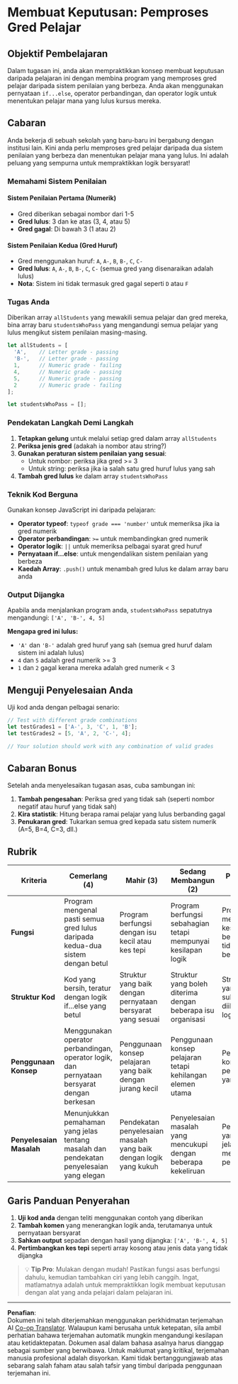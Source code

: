 <!--
CO_OP_TRANSLATOR_METADATA:
{
  "original_hash": "ffe366b2d1f037b99fbadbe1dc81083d",
  "translation_date": "2025-10-24T14:22:35+00:00",
  "source_file": "2-js-basics/3-making-decisions/assignment.md",
  "language_code": "ms"
}
-->
# Membuat Keputusan: Pemproses Gred Pelajar

## Objektif Pembelajaran

Dalam tugasan ini, anda akan mempraktikkan konsep membuat keputusan daripada pelajaran ini dengan membina program yang memproses gred pelajar daripada sistem penilaian yang berbeza. Anda akan menggunakan pernyataan `if...else`, operator perbandingan, dan operator logik untuk menentukan pelajar mana yang lulus kursus mereka.

## Cabaran

Anda bekerja di sebuah sekolah yang baru-baru ini bergabung dengan institusi lain. Kini anda perlu memproses gred pelajar daripada dua sistem penilaian yang berbeza dan menentukan pelajar mana yang lulus. Ini adalah peluang yang sempurna untuk mempraktikkan logik bersyarat!

### Memahami Sistem Penilaian

#### Sistem Penilaian Pertama (Numerik)
- Gred diberikan sebagai nombor dari 1-5
- **Gred lulus**: 3 dan ke atas (3, 4, atau 5)
- **Gred gagal**: Di bawah 3 (1 atau 2)

#### Sistem Penilaian Kedua (Gred Huruf)
- Gred menggunakan huruf: `A`, `A-`, `B`, `B-`, `C`, `C-`
- **Gred lulus**: `A`, `A-`, `B`, `B-`, `C`, `C-` (semua gred yang disenaraikan adalah lulus)
- **Nota**: Sistem ini tidak termasuk gred gagal seperti `D` atau `F`

### Tugas Anda

Diberikan array `allStudents` yang mewakili semua pelajar dan gred mereka, bina array baru `studentsWhoPass` yang mengandungi semua pelajar yang lulus mengikut sistem penilaian masing-masing.

```javascript
let allStudents = [
  'A',    // Letter grade - passing
  'B-',   // Letter grade - passing  
  1,      // Numeric grade - failing
  4,      // Numeric grade - passing
  5,      // Numeric grade - passing
  2       // Numeric grade - failing
];

let studentsWhoPass = [];
```

### Pendekatan Langkah Demi Langkah

1. **Tetapkan gelung** untuk melalui setiap gred dalam array `allStudents`
2. **Periksa jenis gred** (adakah ia nombor atau string?)
3. **Gunakan peraturan sistem penilaian yang sesuai**:
   - Untuk nombor: periksa jika gred >= 3
   - Untuk string: periksa jika ia salah satu gred huruf lulus yang sah
4. **Tambah gred lulus** ke dalam array `studentsWhoPass`

### Teknik Kod Berguna

Gunakan konsep JavaScript ini daripada pelajaran:

- **Operator typeof**: `typeof grade === 'number'` untuk memeriksa jika ia gred numerik
- **Operator perbandingan**: `>=` untuk membandingkan gred numerik
- **Operator logik**: `||` untuk memeriksa pelbagai syarat gred huruf
- **Pernyataan if...else**: untuk mengendalikan sistem penilaian yang berbeza
- **Kaedah Array**: `.push()` untuk menambah gred lulus ke dalam array baru anda

### Output Dijangka

Apabila anda menjalankan program anda, `studentsWhoPass` sepatutnya mengandungi: `['A', 'B-', 4, 5]`

**Mengapa gred ini lulus:**
- `'A'` dan `'B-'` adalah gred huruf yang sah (semua gred huruf dalam sistem ini adalah lulus)
- `4` dan `5` adalah gred numerik >= 3
- `1` dan `2` gagal kerana mereka adalah gred numerik < 3

## Menguji Penyelesaian Anda

Uji kod anda dengan pelbagai senario:

```javascript
// Test with different grade combinations
let testGrades1 = ['A-', 3, 'C', 1, 'B'];
let testGrades2 = [5, 'A', 2, 'C-', 4];

// Your solution should work with any combination of valid grades
```

## Cabaran Bonus

Setelah anda menyelesaikan tugasan asas, cuba sambungan ini:

1. **Tambah pengesahan**: Periksa gred yang tidak sah (seperti nombor negatif atau huruf yang tidak sah)
2. **Kira statistik**: Hitung berapa ramai pelajar yang lulus berbanding gagal
3. **Penukaran gred**: Tukarkan semua gred kepada satu sistem numerik (A=5, B=4, C=3, dll.)

## Rubrik

| Kriteria | Cemerlang (4) | Mahir (3) | Sedang Membangun (2) | Permulaan (1) |
|----------|---------------|-----------|-----------------------|---------------|
| **Fungsi** | Program mengenal pasti semua gred lulus daripada kedua-dua sistem dengan betul | Program berfungsi dengan isu kecil atau kes tepi | Program berfungsi sebahagian tetapi mempunyai kesilapan logik | Program mempunyai kesilapan besar atau tidak berjalan |
| **Struktur Kod** | Kod yang bersih, teratur dengan logik if...else yang betul | Struktur yang baik dengan pernyataan bersyarat yang sesuai | Struktur yang boleh diterima dengan beberapa isu organisasi | Struktur yang lemah, sukar untuk diikuti logiknya |
| **Penggunaan Konsep** | Menggunakan operator perbandingan, operator logik, dan pernyataan bersyarat dengan berkesan | Penggunaan konsep pelajaran yang baik dengan jurang kecil | Penggunaan konsep pelajaran tetapi kehilangan elemen utama | Penggunaan konsep pelajaran yang terhad |
| **Penyelesaian Masalah** | Menunjukkan pemahaman yang jelas tentang masalah dan pendekatan penyelesaian yang elegan | Pendekatan penyelesaian masalah yang baik dengan logik yang kukuh | Penyelesaian masalah yang mencukupi dengan beberapa kekeliruan | Pendekatan yang tidak jelas, tidak menunjukkan pemahaman |

## Garis Panduan Penyerahan

1. **Uji kod anda** dengan teliti menggunakan contoh yang diberikan
2. **Tambah komen** yang menerangkan logik anda, terutamanya untuk pernyataan bersyarat
3. **Sahkan output** sepadan dengan hasil yang dijangka: `['A', 'B-', 4, 5]`
4. **Pertimbangkan kes tepi** seperti array kosong atau jenis data yang tidak dijangka

> 💡 **Tip Pro**: Mulakan dengan mudah! Pastikan fungsi asas berfungsi dahulu, kemudian tambahkan ciri yang lebih canggih. Ingat, matlamatnya adalah untuk mempraktikkan logik membuat keputusan dengan alat yang anda pelajari dalam pelajaran ini.

---

**Penafian**:  
Dokumen ini telah diterjemahkan menggunakan perkhidmatan terjemahan AI [Co-op Translator](https://github.com/Azure/co-op-translator). Walaupun kami berusaha untuk ketepatan, sila ambil perhatian bahawa terjemahan automatik mungkin mengandungi kesilapan atau ketidaktepatan. Dokumen asal dalam bahasa asalnya harus dianggap sebagai sumber yang berwibawa. Untuk maklumat yang kritikal, terjemahan manusia profesional adalah disyorkan. Kami tidak bertanggungjawab atas sebarang salah faham atau salah tafsir yang timbul daripada penggunaan terjemahan ini.